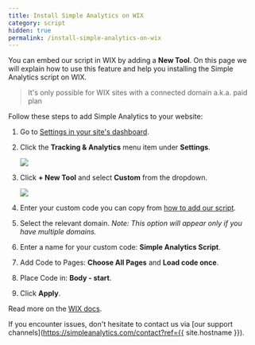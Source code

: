 ```yaml
---
title: Install Simple Analytics on WIX
category: script
hidden: true
permalink: /install-simple-analytics-on-wix
---
```


You can embed our script in WIX by adding a **New Tool**. On this page we will explain how to use this feature and help you installing the Simple Analytics script on WIX.

> It's only possible for WIX sites with a connected domain a.k.a. paid plan

Follow these steps to add Simple Analytics to your website:

1. Go to [Settings in your site's dashboard](https://www.wix.com/my-account/site-selector/?buttonText=Manage%20Settings&title=Select%20a%20Site&autoSelectOnSingleSite=true&actionUrl=https://www.wix.com/dashboard/{{metaSiteId}}/manage-website).
1. Click the **Tracking & Analytics** menu item under **Settings**.

   ![](/images/wix-select-analytics.jpg)

1. Click **+ New Tool** and select **Custom** from the dropdown.

   ![](/images/wix-select-custom.jpg)

1. Enter your custom code you can copy from [how to add our script](/script).
1. Select the relevant domain. _Note: This option will appear only if you have multiple domains._
1. Enter a name for your custom code: **Simple Analytics Script**.
1. Add Code to Pages: **Choose All Pages** and **Load code once**.
1. Place Code in: **Body - start**.
1. Click **Apply**.

Read more on the [WIX docs](https://support.wix.com/en/article/embedding-custom-code-to-your-site).

If you encounter issues, don't hesitate to contact us via [our support channels](https://simpleanalytics.com/contact?ref={{ site.hostname }}).
